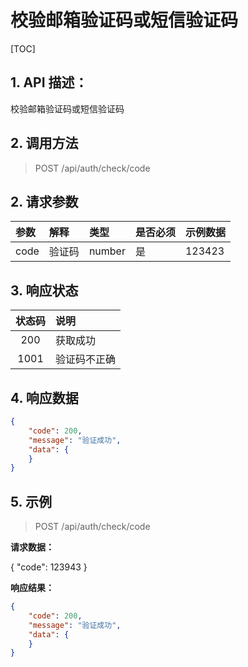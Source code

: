 # 校验邮箱验证码或短信验证码

[TOC]

## 1. API 描述：

校验邮箱验证码或短信验证码

## 2. 调用方法

> POST /api/auth/check/code


## 2. 请求参数
参数|解释|类型|是否必须|示例数据
:----|:---|:---|:---|:---
code | 验证码 | number | 是 | 123423

## 3. 响应状态

状态码 | 说明
:---:|:---
200 | 获取成功
1001|验证码不正确

## 4. 响应数据

```json
{
    "code": 200,
    "message": "验证成功",
    "data": {
    }
}
```

## 5. 示例

> POST /api/auth/check/code

**请求数据：**

{
    "code": 123943
}

**响应结果：**

```json
{
    "code": 200,
    "message": "验证成功",
    "data": {
    }
}
```